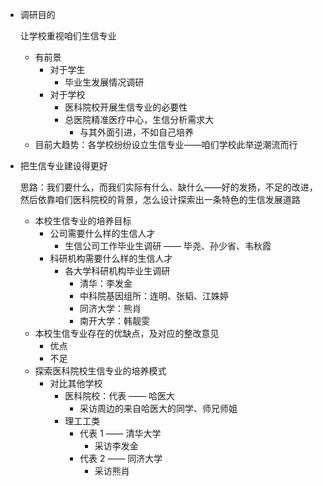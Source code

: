 
- 调研目的

	让学校重视咱们生信专业
	- 有前景
		- 对于学生
			- 毕业生发展情况调研
		- 对于学校
			- 医科院校开展生信专业的必要性
			- 总医院精准医疗中心，生信分析需求大
				- 与其外面引进，不如自己培养
	- 目前大趋势：各学校纷纷设立生信专业——咱们学校此举逆潮流而行

- 把生信专业建设得更好

	思路：我们要什么，而我们实际有什么、缺什么——好的发扬，不足的改进，然后依靠咱们医科院校的背景，怎么设计探索出一条特色的生信发展道路
	
	- 本校生信专业的培养目标
		- 公司需要什么样的生信人才
			- 生信公司工作毕业生调研 —— 毕尧、孙少省、韦秋霞
		- 科研机构需要什么样的生信人才
			- 各大学科研机构毕业生调研
				- 清华：李发金
				- 中科院基因组所：连明、张韬、江姝婷
				- 同济大学：熊肖
				- 南开大学：韩靓雯
	- 本校生信专业存在的优缺点，及对应的整改意见
		- 优点
		- 不足
	- 探索医科院校生信专业的培养模式
		- 对比其他学校
			- 医科院校：代表 —— 哈医大
				- 采访周边的来自哈医大的同学、师兄师姐 
			- 理工工类
				- 代表 1 —— 清华大学
					- 采访李发金
				- 代表 2 —— 同济大学
					- 采访熊肖

